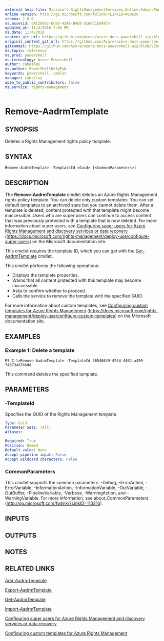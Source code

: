 ```yaml
---
external help file: Microsoft.RightsManagementServices.Online.Admin.PowerShell.dll-Help.xml
online version: http://go.microsoft.com/fwlink/?LinkID=400630
schema: 2.0.0
ms.assetid: EAC26502-ECB3-43A0-B468-D166C1E4A9C4
updated_at: 11/4/2016 7:56 PM
ms.date: 11/4/2016
content_git_url: https://github.com/Azure/azure-docs-powershell-aip/blob/master/Azure%20Information%20Protection/AADRM/vlatest/Remove-AadrmTemplate.md
original_content_git_url: https://github.com/Azure/azure-docs-powershell-aip/blob/master/Azure%20Information%20Protection/AADRM/vlatest/Remove-AadrmTemplate.md
gitcommit: https://github.com/Azure/azure-docs-powershell-aip/blob/255ddad98222233495954a5753e4e2da2f26bc6d/Azure%20Information%20Protection/AADRM/vlatest/Remove-AadrmTemplate.md
ms.topic: reference
ms.prod: powershell
ms.technology: Azure Powershell
author: cabailey
ms.author: PowerShellHelpPub
keywords: powershell, cmdlet
manager: cabailey
open_to_public_contributors: false
ms.service: rights-management
---
```


# Remove-AadrmTemplate

## SYNOPSIS
Deletes a Rights Management rights policy template.

## SYNTAX

```
Remove-AadrmTemplate -TemplateId <Guid> [<CommonParameters>]
```

## DESCRIPTION
The **Remove-AadrmTemplate** cmdlet deletes an Azure Rights Management rights policy template.
You can delete only custom templates.
You can set default templates to an archived state but you cannot delete them.
After a template is deleted, content protected with that template might become inaccessible.
Users who are super users can continue to access content that was previously protected with a template that is now deleted.
For more information about super users, see [Configuring super users for Azure Rights Management and discovery services or data recovery](https://docs.microsoft.com/rights-management/deploy-use/configure-super-users) (https://docs.microsoft.com/rights-management/deploy-use/configure-super-users) on the Microsoft documentation site.

This cmdlet requires the template ID, which you can get with the [Get-AadrmTemplate](./Get-AadrmTemplate.md) cmdlet.

This cmdlet performs the following operations:

- Displays the template properties.
- Warns that all content protected with this template may become inaccessible.
- Asks to confirm whether to proceed.
- Calls the service to remove the template with the specified GUID.

For more information about custom templates, see [Configuring custom templates for Azure Rights Management](https://docs.microsoft.com/rights-management/deploy-use/configure-custom-templates) (https://docs.microsoft.com/rights-management/deploy-use/configure-custom-templates) on the Microsoft documentation site.

## EXAMPLES

### Example 1: Delete a template
```
PS C:\>Remove-AadrmTemplate -TemplateId 36546649-4944-4462-a409-74373a67b6dd
```

This command deletes the specified template.

## PARAMETERS

### -TemplateId
Specifies the GUID of the Rights Management template.

```yaml
Type: Guid
Parameter Sets: (All)
Aliases:

Required: True
Position: Named
Default value: None
Accept pipeline input: False
Accept wildcard characters: False
```

### CommonParameters
This cmdlet supports the common parameters: -Debug, -ErrorAction, -ErrorVariable, -InformationAction, -InformationVariable, -OutVariable, -OutBuffer, -PipelineVariable, -Verbose, -WarningAction, and -WarningVariable. For more information, see about_CommonParameters (http://go.microsoft.com/fwlink/?LinkID=113216).

## INPUTS

## OUTPUTS

## NOTES

## RELATED LINKS

[Add-AadrmTemplate](xref:AADRM/vlatest/Add-AadrmTemplate.md)

[Export-AadrmTemplate](xref:AADRM/vlatest/Export-AadrmTemplate.md)

[Get-AadrmTemplate](xref:AADRM/vlatest/Get-AadrmTemplate.md)

[Import-AadrmTemplate](xref:AADRM/vlatest/Import-AadrmTemplate.md)

[Configuring super users for Azure Rights Management and discovery services or data recovery](https://docs.microsoft.com/rights-management/deploy-use/configure-super-users)

[Configuring custom templates for Azure Rights Management](https://docs.microsoft.com/rights-management/deploy-use/configure-custom-templates)
